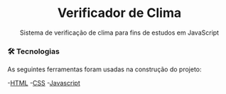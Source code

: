 <h1 align = "center">Verificador de Clima</h1>
<p align= "center">Sistema de verificação de clima para fins de estudos em JavaScript</p>

### 🛠 Tecnologias

As seguintes ferramentas foram usadas na construção do projeto:

-[HTML](https://html5.org/)
-[CSS](https://www.w3.org/Style/CSS/Overview.en.html)
-[Javascript](https://developer.mozilla.org/pt-BR/docs/Web/JavaScript)